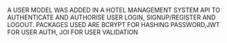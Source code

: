 A USER MODEL WAS ADDED IN A HOTEL MANAGEMENT SYSTEM API TO AUTHENTICATE AND AUTHORISE USER LOGIN, SIGNUP/REGISTER AND LOGOUT. PACKAGES USED ARE BCRYPT FOR HASHING PASSWORD,JWT FOR USER AUTH, JOI FOR USER VALIDATION
